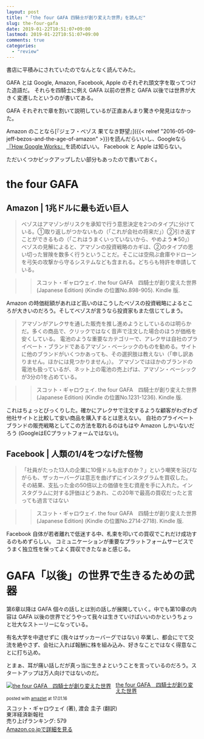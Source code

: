 ```yaml
---
layout: post
title: "「the four GAFA 四騎士が創り変えた世界」を読んだ"
slug: the-four-gafa
date: 2019-01-22T10:51:07+09:00
lastmod: 2019-01-22T10:51:07+09:00
comments: true
categories:
  - "review"
---
```


書店に平積みにされていたのでなんとなく読んでみた。

GAFA とは Google, Amazon, Facebook, Apple のそれぞれ頭文字を取ってつけた造語だ。
それらを四騎士に例え GAFA 以前の世界と GAFA 以後では世界が大きく変遷したというのが書いてある。

GAFA それぞれで章を割いて説明しているが正直あんまり驚きや発見はなかった。

Amazon のことなら[『ジェフ・ベゾス 果てなき野望』]({{< relref "2016-05-09-jeff-bezos-and-the-age-of-amazon" >}})を読んだらいいし、Googleなら[『How Google Works』](https://www.amazon.co.jp/exec/obidos/ASIN/4532319552/iriyaufo-22)を読めばいい。
Facebook と Apple は知らない。

ただいくつかピックアップしたい部分もあったので書いておく。

# the four GAFA

## Amazon | 1兆ドルに最も近い巨人

> ベゾスはアマゾンがリスクを承知で行う意思決定を2つのタイプに分けている。①取り返しがつかないもの（「これが会社の将来だ」）②引き返すことができるもの（「これはうまくいっていないから、やめよう★50」）
> ベゾスの見解によると、アマゾンの投資戦略のカギは、②のタイプの思い切った冒険を数多く行うということだ。そこには空飛ぶ倉庫やドローンを弓矢の攻撃から守るシステムなども含まれる。どちらも特許を申請している。

> > スコット・ギャロウェイ. the four GAFA　四騎士が創り変えた世界 (Japanese Edition) (Kindle の位置No.898-905). Kindle 版.

Amazon の時価総額があれほど高いのはこうしたベゾスの投資戦略によるところが大きいのだろう。そしてベゾスが言うなら投資家もまた信じてしまう。

> アマゾンがアレクサを通した販売を推し進めようとしているのは明らかだ。多くの商品で、クリックではなく音声で注文した場合のほうが価格を安くしている。
> 電池のような重要なカテゴリーで、アレクサは自社のプライベート・ブランドであるアマゾン・ベーシックのものを勧める。サイトに他のブランドがいくつかあっても、その選択肢は教えない（「申し訳ありません。ほかには見つかりません」）。
> アマゾンではほかのブランドの電池も扱っているが、ネット上の電池の売上げは、アマゾン・ベーシックが3分の1を占めている。

> > スコット・ギャロウェイ. the four GAFA　四騎士が創り変えた世界 (Japanese Edition) (Kindle の位置No.1231-1236). Kindle 版.

これはちょっとびっくりした。確かにアレクサで注文するような顧客がわざわざ他社サイトと比較して安い商品を購入するとは思えない。
自社のプライベートブランドの販売戦略としてこの方法を取れるのはもはや Amazon しかいないだろう (GoogleはECプラットフォームではない)。

## Facebook | 人類の1/4をつなげた怪物

> 「社員がたった13人の企業に10億ドルも出すのか？」という嘲笑を浴びながらも、ザッカーバーグは意志を曲げずにインスタグラムを買収した。
> その結果、支払った金の50倍以上の価値を生む資産を手に入れた。インスタグラムに対する評価はどうあれ、この20年で最高の買収だったと言っても過言ではない

> > スコット・ギャロウェイ. the four GAFA　四騎士が創り変えた世界 (Japanese Edition) (Kindle の位置No.2714-2718). Kindle 版.

Facebook 自体が若者離れで低迷する中、札束を叩いての買収でこれだけ成功するのもめずらしい。
コミュニケーションが重要なプラットフォームサービスでうまく独立性を保ってよく買収できたなぁと感じる。


# GAFA「以後」の世界で生きるための武器

第6章以降は GAFA 個々の話しとは別の話しが展開していく。中でも第10章の内容は GAFA 以後の世界でどうやって我々は生きていけばいいのかというちょっと壮大なストーリーになっている。

有名大学を中退せずに (我々はザッカーバーグではない) 卒業し、都会にでて交流を絶やさず、会社に入れば報酬に株を組み込み、好きなことではなく得意なことに打ち込め。

とまぁ、耳が痛い話しだが真っ当に生きよということを言っているのだろう。スタートアップは万人向けではないのだ。

<div class="amazlet-box" style="margin-bottom:1.5em;">
    <div class="amazlet-image" style="float:left;margin:0px 12px 1px 0px;">
        <a href="http://www.amazon.co.jp/exec/obidos/ASIN/B07DNCCG5Q/iriyaufo-22" name="amazletlink" target="_blank">
            <img src="https://images-fe.ssl-images-amazon.com/images/I/51iwJ7rVXDL._SL160_.jpg" alt="the four GAFA　四騎士が創り変えた世界" style="border: none;" />
        </a>
    </div>
    <div class="amazlet-info" style="line-height:120%; margin-bottom: 10px">
        <div class="amazlet-name" style="margin-bottom:10px;line-height:120%">
            <a href="http://www.amazon.co.jp/exec/obidos/ASIN/B07DNCCG5Q/iriyaufo-22" name="amazletlink" target="_blank">the four GAFA　四騎士が創り変えた世界</a>
            <div class="amazlet-powered-date" style="font-size:80%;margin-top:5px;line-height:120%">posted with <a href="http://www.amazlet.com/" title="amazlet" target="_blank">amazlet</a> at 17.01.16</div>
        </div>
        <div class="amazlet-detail">スコット・ギャロウェイ (著), 渡会 圭子 (翻訳) <br />東洋経済新報社 <br />売り上げランキング: 579<br />
        </div>
        <div class="amazlet-sub-info" style="float: left;">
            <div class="amazlet-link" style="margin-top: 5px">
                <a href="http://www.amazon.co.jp/exec/obidos/ASIN/B07DNCCG5Q/iriyaufo-22" name="amazletlink" target="_blank">Amazon.co.jpで詳細を見る</a>
            </div>
        </div>
    </div>
    <div class="amazlet-footer" style="clear: left"></div>
</div>
